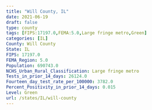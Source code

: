 ```yaml
---
title: "Will County, IL"
date: 2021-06-19
draft: false
type: county
tags: [FIPS:17197.0,FEMA:5.0,Large fringe metro,Green]
categories: [IL]
County: Will County
State: IL
FIPS: 17197.0
FEMA_Region: 5.0
Population: 690743.0
NCHS_Urban_Rural_Classification: Large fringe metro
Tests_in_prior_14_days: 26124.0
Fourteen_day_test_rate_per_100000: 3782.0
Percent_Positivity_in_prior_14_days: 0.015
Level: Green
url: /states/IL/will-county
---
```



